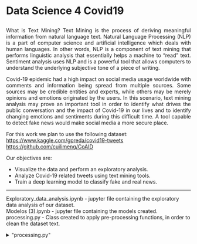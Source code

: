 # **<p align="justify">Data Science 4 Covid19</p>**  

<p align="justify">
What is Text Mining? Text Mining is the process of deriving meaningful information from natural language text. Natural Language Processing (NLP) is a part of computer science and artificial intelligence which deals with human languages. In other words, NLP is a component of text mining that performs linguistic analysis that essentially helps a machine to “read” text. Sentiment analysis uses NLP and is a powerful tool that allows computers to understand the underlying subjective tone of a piece of writing.
</p>

<p align="justify">
Covid-19 epidemic had a high impact on social media usage worldwide with comments and information being spread from multiple sources. Some sources may be credible entities and experts, while others may be merely opinions and emotions originated by the users. In this scenario, text mining analysis may prove an important tool in order to identify what drives the public conversation and the impact of Covid-19 in our lives and to identify changing emotions and sentiments during this difficult time. A tool capable to detect fake news would make social media a more secure place.<br/>

For this work we plan to use the following dataset:<br/>
https://www.kaggle.com/gpreda/covid19-tweets<br/>
https://github.com/cuilimeng/CoAID  
</p>

Our objectives are:  
* Visualize the data and perform an exploratory analysis.  
* Analyze Covid-19 related tweets using text mining tools.  
* Train a deep learning model to classify fake and real news.  

---

Exploratory_data_analysis.ipynb - jupyter file containing the exploratory data analysis of our dataset.<br/>
Modelos (3).ipynb - jupyter file containing the models created.<br/>
processing.py - Class created to apply pre-processing functions, in order to clean the dataset text.<br/>

<details>
<summary>"processing.py"</summary>
<span style="font-size:4em;">
<p align="justify">
It transforms text into amore digestible form so that deep learning algorithms can perform better.<br/>
There are the main componentsabout doing text pre-processing:<br/>

* Remove extra whitespaces
* Convert accented characters
* Remove special characters and numbers•  Lowercase the text
* Remove common words that have no impact in the process of classification (’stopwords’)
* Apply stemming, reducing inflected/derived words to their word stem, base or root form.
* Tokenization - splitting strings of text into smaller pieces, or “tokens”. Paragraphs can be tokenizedinto sentences and sentences can be tokenized into words
* Encoding - Assign a numerical character to each token, a applying a process a post padding, to fillwith zeros, the vectors under the length of 30 tokens.
* Assign the respective dimensions of the pre-trained Embedding, to each word (represented bynumbers after the encoding). In this case we tested with two different Embeddings from Glove. Theglove.twitter.27b, an embbeding oriented to twitter text mining and glove.6B, developed for newscontent. Since we are working directly with the content and titles of the news shared on Twitter andnot with the posts per say shared on the platform, the second one should provide better results.
</p>
</span>
</details>


























